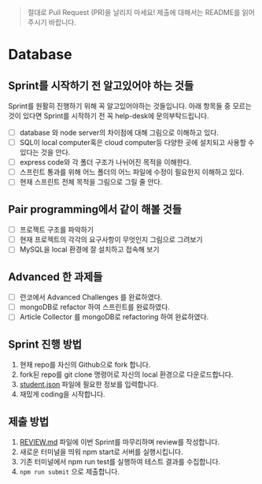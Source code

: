 > 절대로 Pull Request (PR)을 날리지 마세요! 제출에 대해서는 README를 읽어주시기 바랍니다. 

# Database

## Sprint를 시작하기 전 알고있어야 하는 것들

Sprint를 원활히 진행하기 위해 꼭 알고있어야하는 것들입니다.
아래 항목들 중 모르는 것이 있다면 Sprint를 시작하기 전 꼭 help-desk에 문의부탁드립니다.

- [ ] database 와 node server의 차이점에 대해 그림으로 이해하고 있다.
- [ ] SQL이 local computer혹은 cloud computer등 다양한 곳에 설치되고 사용할 수 있다는 것을 안다.
- [ ] express code와 각 폴더 구조가 나뉘어진 목적을 이해한다.
- [ ] 스프린트 통과를 위해 어느 폴더의 어느 파일에 수정이 필요한지 이해하고 있다.
- [ ] 현재 스프린트 전체 목적을 그림으로 그릴 줄 안다.

## Pair programming에서 같이 해볼 것들

- [ ] 프로젝트 구조를 파악하기
- [ ] 현재 프로젝트의 각각의 요구사항이 무엇인지 그림으로 그려보기
- [ ] MySQL을 local 환경에 잘 설치하고 접속해 보기

## Advanced 한 과제들

- [ ] 런코에서 Advanced Challenges 를 완료하였다.
- [ ] mongoDB로 refactor 하여 스프린트를 완료하였다.
- [ ] Article Collector 를 mongoDB로 refactoring 하여 완료하였다.

## Sprint 진행 방법

1. 현재 repo를 자신의 Github으로 fork 합니다.
2. fork된 repo를 git clone 명령어로 자신의 local 환경으로 다운로드합니다.
3. [student.json](student.json) 파일에 필요한 정보를 입력합니다.
4. 재밌게 coding을 시작합니다.

## 제출 방법

1. [REVIEW.md](REVIEW.md) 파일에 이번 Sprint를 마무리하며 review를 작성합니다.
2. 새로운 터미널을 띄워 npm start로 서버를 실행시킵니다.
3. 기존 터미널에서 npm run test를 실행하여 테스트 결과를 수집합니다.
3. `npm run submit` 으로 제출합니다.
